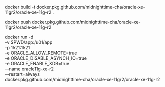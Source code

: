 docker build -t docker.pkg.github.com/midnighttime-cha/oracle-xe-11gr2/oracle-xe-11g-r2 .

docker push docker.pkg.github.com/midnighttime-cha/oracle-xe-11gr2/oracle-xe-11g-r2

docker run -d \
-v $PWD/app:/u01/app \
-p 1521:1521 \
-e ORACLE_ALLOW_REMOTE=true \
-e ORACLE_DISABLE_ASYNCH_IO=true \
-e ORACLE_ENABLE_XDB=true \
--name oracle11g-xe-r2 \
--restart=always \
docker.pkg.github.com/midnighttime-cha/oracle-xe-11gr2/oracle-xe-11g-r2